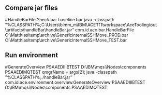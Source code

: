 Compare jar files
-----------------
#HandleBarFile 2heck.bar baseline.bar
java -classpath "%CLASSPATH%;C:\Users\blmm_m\IBM\ACET11\workspace\AceTooling\out\artifacts\handleBar\handleBar.jar" com.id.ace.bar.HandleBarFile C:\Matthias\temp\archive\GenericInternalSSHMove_PROD.bar C:\Matthias\temp\archive\GenericInternalSSHMove_TEST.bar



Run environment
-----------------
#GenerateOverview PSAAEDIIIBTEST D:\IBM\mqsi\Nodes\components PSAAEDIMQTEST
qmgrName = args[2];
java -classpath "%CLASSPATH%;./handleBar.jar" com.id.ace.environment.overview.GenerateOverview PSAAEDIIIBTEST D:\IBM\mqsi\Nodes\components PSAAEDIMQTEST
